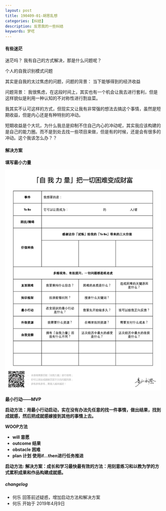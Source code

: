 ```yaml
---
layout: post
title: 190409-01-胡思乱想
categories: [纠结]
description: 反思我的一些纠结
keywords: 梦呓
---
```

#### 有些迷茫

迷茫吗？
我有自己的方式解决，那是什么问题呢？

个人的自我识别模式问题


其实是自我的太过焦虑的问题，问题的背景：
当下能够得到的经济收益

问题背景：
我很焦虑，在这段时间上，其实也有一个机会让我去进行套利，但是这样貌似是利用一种认知的不对称性进行割韭菜。

我其实不认可这样的方式，但现实又让我有非常强的想法去搞这个事情，虽然是短期收益，但是内心还是有种特别的冲动。

短期收益是个大坑，为什么我总是抑制不住自己内心的冲动呢，其实我应该构建的是自己的能力圈。而不是到处去找一些项目来做，但是有的时候，还是会有很多的冲动。这个我该怎么办？？

#### 解决方案
**填写最小力量**

![最小力量](/images/wiki/minpower.jpg)

**最小行动——MVP**

**启动方法：用最小行动启动，实在没有办法先任意的找一件事情，做出结果，找到成就感，然后把成就感嫁接到其他的事情上去。**

**WOOP方法**
 - **will 意愿**
- **outcome 结果**
- **obstacle 困难**
- **plan 计划 使用if…then进行任务推进**  

**启动方法:**
**解决方案：成长和学习最快最有效的方法：用刻意练习和以教为学的方式累积成果和作品构建成就感。**


##### changelog
- 何乐 回答前述疑惑，增加启动方法和解决方案
- 何乐 开始于 2019年4月9日
